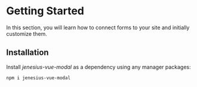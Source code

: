 # Getting Started
In this section, you will learn how to connect forms to your site and initially
customize them.

## Installation
Install *jenesius-vue-modal* as a dependency using any manager
packages:
```shell
npm i jenesius-vue-modal
```
